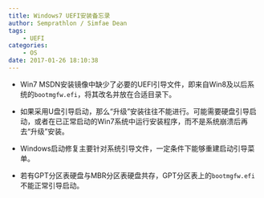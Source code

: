 ```yaml
---
title: Windows7 UEFI安装备忘录
author: Semprathlon / Simfae Dean
tags:
	- UEFI
categories:
	- OS
date: 2017-01-26 18:10:38
---
```

- Win7 MSDN安装镜像中缺少了必要的UEFI引导文件，即来自Win8及以后系统的`bootmgfw.efi`，将其改名并放在合适目录下。

- 如果采用U盘引导启动，那么“升级”安装往往不能进行。可能需要硬盘引导启动，或者在已正常启动的Win7系统中运行安装程序，而不是系统崩溃后再去“升级”安装。

- Windows启动修复主要针对系统引导文件，一定条件下能够重建启动引导菜单。

- 若有GPT分区表硬盘与MBR分区表硬盘共存，GPT分区表上的`bootmgfw.efi`不能正常引导启动。